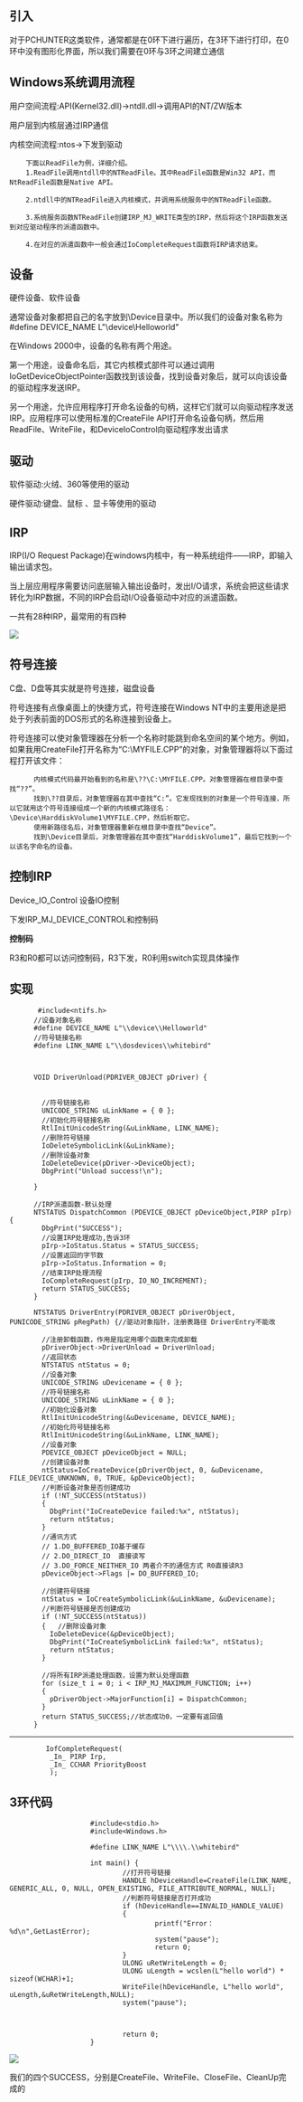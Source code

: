 引入
---
对于PCHUNTER这类软件，通常都是在0环下进行遍历，在3环下进行打印，在0环中没有图形化界面，所以我们需要在0环与3环之间建立通信

Windows系统调用流程
--- 

用户空间流程:API(Kernel32.dll)->ntdll.dll->调用API的NT/ZW版本

用户层到内核层通过IRP通信

内核空间流程:ntos->下发到驱动

        下面以ReadFile为例，详细介绍。
        1.ReadFile调用ntdll中的NTReadFile。其中ReadFile函数是Win32 API，而NtReadFile函数是Native API。

        2.ntdll中的NTReadFile进入内核模式，并调用系统服务中的NTReadFile函数。

        3.系统服务函数NTReadFile创建IRP_MJ_WRITE类型的IRP，然后将这个IRP函数发送到对应驱动程序的派遣函数中。

        4.在对应的派遣函数中一般会通过IoCompleteRequest函数将IRP请求结束。

设备
---
硬件设备、软件设备

通常设备对象都把自己的名字放到\Device目录中。所以我们的设备对象名称为 #define DEVICE_NAME L"\\device\\Helloworld"

在Windows 2000中，设备的名称有两个用途。

第一个用途，设备命名后，其它内核模式部件可以通过调用IoGetDeviceObjectPointer函数找到该设备，找到设备对象后，就可以向该设备的驱动程序发送IRP。

另一个用途，允许应用程序打开命名设备的句柄，这样它们就可以向驱动程序发送IRP。应用程序可以使用标准的CreateFile API打开命名设备句柄，然后用ReadFile、WriteFile，和DeviceIoControl向驱动程序发出请求

驱动
---
软件驱动:火绒、360等使用的驱动

硬件驱动:键盘、鼠标 、显卡等使用的驱动

IRP
---
IRP(I/O Request Package)在windows内核中，有一种系统组件——IRP，即输入输出请求包。

当上层应用程序需要访问底层输入输出设备时，发出I/O请求，系统会把这些请求转化为IRP数据，不同的IRP会启动I/O设备驱动中对应的派遣函数。

一共有28种IRP，最常用的有四种

![](https://raw.githubusercontent.com/Whitebird0/tuchuang/main/QQ%E6%88%AA%E5%9B%BE20211128181318.png)

 符号连接
 ---
 
 C盘、D盘等其实就是符号连接，磁盘设备
 
符号连接有点像桌面上的快捷方式，符号连接在Windows NT中的主要用途是把处于列表前面的DOS形式的名称连接到设备上。

符号连接可以使对象管理器在分析一个名称时能跳到命名空间的某个地方。例如，如果我用CreateFile打开名称为“C:\MYFILE.CPP”的对象，对象管理器将以下面过程打开该文件：

          内核模式代码最开始看到的名称是\??\C:\MYFILE.CPP。对象管理器在根目录中查找“??”。
          找到\??目录后，对象管理器在其中查找“C:”。它发现找到的对象是一个符号连接，所以它就用这个符号连接组成一个新的内核模式路径名：\Device\HarddiskVolume1\MYFILE.CPP，然后析取它。
          使用新路径名后，对象管理器重新在根目录中查找“Device”。
          找到\Device目录后，对象管理器在其中查找“HarddiskVolume1”，最后它找到一个以该名字命名的设备。

 控制IRP
 ---
 Device_IO_Control 设备IO控制
 
 下发IRP_MJ_DEVICE_CONTROL和控制码
 
 **控制码**
 
 R3和R0都可以访问控制码，R3下发，R0利用switch实现具体操作
 
 
 实现
 ---
           #include<ntifs.h>
          //设备对象名称
          #define DEVICE_NAME L"\\device\\Helloworld"
          //符号链接名称
          #define LINK_NAME L"\\dosdevices\\whitebird"



          VOID DriverUnload(PDRIVER_OBJECT pDriver) {


            //符号链接名称
            UNICODE_STRING uLinkName = { 0 };
            //初始化符号链接名称
            RtlInitUnicodeString(&uLinkName, LINK_NAME);
            //删除符号链接
            IoDeleteSymbolicLink(&uLinkName);
            //删除设备对象
            IoDeleteDevice(pDriver->DeviceObject);
            DbgPrint("Unload success!\n"); 

          }

          //IRP派遣函数-默认处理
          NTSTATUS DispatchCommon (PDEVICE_OBJECT pDeviceObject,PIRP pIrp){
            DbgPrint("SUCCESS");
            //设置IRP处理成功,告诉3环
            pIrp->IoStatus.Status = STATUS_SUCCESS;
            //设置返回的字节数
            pIrp->IoStatus.Information = 0;
            //结束IRP处理流程
            IoCompleteRequest(pIrp, IO_NO_INCREMENT);
            return STATUS_SUCCESS;
          }

          NTSTATUS DriverEntry(PDRIVER_OBJECT pDriverObject, PUNICODE_STRING pRegPath) {//驱动对象指针，注册表路径 DriverEntry不能改

            //注册卸载函数，作用是指定用哪个函数来完成卸载
            pDriverObject->DriverUnload = DriverUnload;
            //返回状态
            NTSTATUS ntStatus = 0;
            //设备对象
            UNICODE_STRING uDevicename = { 0 };
            //符号链接名称
            UNICODE_STRING uLinkName = { 0 };
            //初始化设备对象
            RtlInitUnicodeString(&uDevicename, DEVICE_NAME);
            //初始化符号链接名称
            RtlInitUnicodeString(&uLinkName, LINK_NAME);
            //设备对象
            PDEVICE_OBJECT pDeviceObject = NULL;
            //创建设备对象
            ntStatus=IoCreateDevice(pDriverObject, 0, &uDevicename, FILE_DEVICE_UNKNOWN, 0, TRUE, &pDeviceObject);
            //判断设备对象是否创建成功
            if (!NT_SUCCESS(ntStatus))
            {
              DbgPrint("IoCreateDevice failed:%x", ntStatus);
              return ntStatus;
            }
            //通讯方式
            // 1.DO_BUFFERED_IO基于缓存
            // 2.DO_DIRECT_IO  直接读写
            // 3.DO_FORCE_NEITHER_IO 两者介不的通信方式 R0直接读R3
            pDeviceObject->Flags |= DO_BUFFERED_IO;

            //创建符号链接
            ntStatus = IoCreateSymbolicLink(&uLinkName, &uDevicename);
            //判断符号链接是否创建成功
            if (!NT_SUCCESS(ntStatus))
            {	//删除设备对象
              IoDeleteDevice(&pDeviceObject);
              DbgPrint("IoCreateSymbolicLink failed:%x", ntStatus);
              return ntStatus;
            }

            //将所有IRP派遣处理函数，设置为默认处理函数
            for (size_t i = 0; i < IRP_MJ_MAXIMUM_FUNCTION; i++)
            {
              pDriverObject->MajorFunction[i] = DispatchCommon;
            }
            return STATUS_SUCCESS;//状态成功0，一定要有返回值
          }
          
---

             IofCompleteRequest(
              _In_ PIRP Irp,
              _In_ CCHAR PriorityBoost
              );
 
 
 3环代码
 ---
 
                        #include<stdio.h>
                        #include<Windows.h>

                        #define LINK_NAME L"\\\\.\\whitebird"

                        int main() {
                                //打开符号链接
                                HANDLE hDeviceHandle=CreateFile(LINK_NAME, GENERIC_ALL, 0, NULL, OPEN_EXISTING, FILE_ATTRIBUTE_NORMAL, NULL);
                                //判断符号链接是否打开成功
                                if (hDeviceHandle==INVALID_HANDLE_VALUE)
                                {
                                        printf("Error：%d\n",GetLastError);
                                        system("pause");
                                        return 0;
                                }
                                ULONG uRetWriteLength = 0;
                                ULONG uLength = wcslen(L"hello world") * sizeof(WCHAR)+1;
                                WriteFile(hDeviceHandle, L"hello world", uLength,&uRetWriteLength,NULL);
                                system("pause");



                                return 0;
                        }
                        
 ![](https://raw.githubusercontent.com/Whitebird0/tuchuang/main/QQ%E6%88%AA%E5%9B%BE20211128231652.png)
 
我们的四个SUCCESS，分别是CreateFile、WriteFile、CloseFile、CleanUp完成的
 

